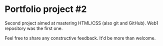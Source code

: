 # Portfolio project #2
Second project aimed at mastering HTML/CSS (also git and GitHub). Web1 repository was the first one.

Feel free to share any constructive feedback. It'd be more than welcome.
